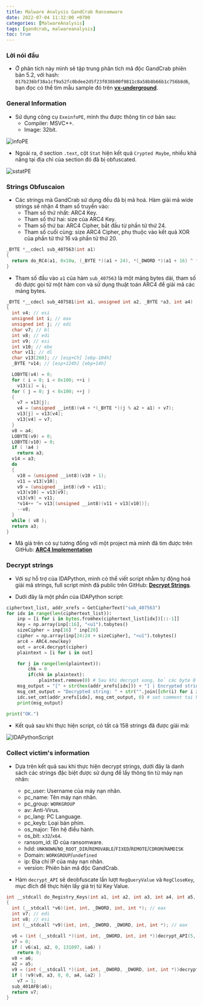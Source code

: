 ```yaml
---
title: Malware Analysis GandCrab Ransomware
date: 2022-07-04 11:32:00 +0700
categories: [MalwareAnalysis]
tags: [gandcrab, malwareanalysis]
toc: true
---
```



### Lời nói đầu
- Ở phân tích này mình sẽ tập trung phân tích mã độc GandCrab phiên bản 5.2, với hash: `017b236bf38a1cf9a52fc0bdee2d5f23f038b00f9811c8a58b8b66b1c756b8d6`, bạn đọc có thể tìm mẫu sample đó trên [**vx-underground**](https://samples.vx-underground.org/samples/Families/GandCrab/).

### General Information
- Sử dụng công cụ `ExeinfoPE`, mình thu được thông tin cơ bản sau:
    - Compiler: MSVC++.
    - Image: 32bit.

![infoPE](/assets/img/GandCrab_images/infoPE.png)

- Ngoài ra, ở section `.text`, cột `Stat` hiện kết quả `Crypted Maybe`, nhiều khả năng tại địa chỉ của section đó đã bị obfuscated.

![sstatPE](/assets/img/GandCrab_images/sstatPE.png)

### Strings Obfuscaion
- Các strings mà GandCrab sử dụng đều đã bị mã hoá. Hàm giải mã wide strings sẽ nhận 4 tham số truyền vào:
    - Tham số thứ nhất: ARC4 Key.
    - Tham số thứ hai: size của ARC4 Key.
    - Tham số thứ ba: ARC4 Cipher, bắt đầu từ phần tử thứ 24.
    - Tham số cuối cùng: size ARC4 Cipher, phụ thuộc vào kết quả XOR của phần tử thứ 16 và phần tử thứ 20.

```c++
_BYTE *__cdecl sub_407563(int a1)
{
  return do_RC4(a1, 0x10u, (_BYTE *)(a1 + 24), *(_DWORD *)(a1 + 16) ^ *(_DWORD *)(a1 + 20));
}
```

- Tham số đầu vào `a1` của hàm `sub_407563` là một mảng bytes dài, tham số đó được gọi từ một hàm con và sử dụng thuật toán ARC4 để giải mã các mảng bytes.

```c++
_BYTE *__cdecl sub_407581(int a1, unsigned int a2, _BYTE *a3, int a4)
{
  int v4; // esi
  unsigned int i; // eax
  unsigned int j; // edi
  char v7; // bl
  int v8; // edi
  int v9; // esi
  int v10; // ebx
  char v11; // dl
  char v13[260]; // [esp+Ch] [ebp-104h]
  _BYTE *v14; // [esp+124h] [ebp+14h]

  LOBYTE(v4) = 0;
  for ( i = 0; i < 0x100; ++i )
    v13[i] = i;
  for ( j = 0; j < 0x100; ++j )
  {
    v7 = v13[j];
    v4 = (unsigned __int8)(v4 + *(_BYTE *)(j % a2 + a1) + v7);
    v13[j] = v13[v4];
    v13[v4] = v7;
  }
  v8 = a4;
  LOBYTE(v9) = 0;
  LOBYTE(v10) = 0;
  if ( !a4 )
    return a3;
  v14 = a3;
  do
  {
    v10 = (unsigned __int8)(v10 + 1);
    v11 = v13[v10];
    v9 = (unsigned __int8)(v9 + v11);
    v13[v10] = v13[v9];
    v13[v9] = v11;
    *v14++ ^= v13[(unsigned __int8)(v11 + v13[v10])];
    --v8;
  }
  while ( v8 );
  return a3;
}
```

- Mã giả trên có sự tương đồng với một project mà mình đã tìm được trên GitHub: [**ARC4 Implementation**](https://github.com/drFabio/RC4/blob/master/ARC4.cpp)

### Decrypt strings
- Với sự hỗ trợ của IDAPython, mình có thể viết script nhằm tự động hoá giải mã strings, full script mình đã public trên GitHub: [**Decrypt Strings**](https://github.com/MrEn1gma/GandCrab-Decrypt-String/blob/main/gandcrab_decrypt.py).

- Dưới đây là một phần của IDAPython script:

```python
ciphertext_list, addr_xrefs = GetCipherText("sub_407563")
for idx in range(len(ciphertext_list)):
    inp = [i for i in bytes.fromhex(ciphertext_list[idx])[::-1]]
    key = np.array(inp[:16], "<u1").tobytes()
    sizeCipher = inp[16] ^ inp[20]
    cipher = np.array(inp[24:24 + sizeCipher], "<u1").tobytes()
    arc4 = ARC4.new(key)
    out = arc4.decrypt(cipher)
    plaintext = [i for i in out]

    for j in range(len(plaintext)):
        chk = 0
        if(chk in plaintext):
            plaintext.remove(0) # Sau khi decrypt xong, bỏ các byte 0 để print ra chuỗi hoàn chỉnh        
    msg_output = "[" + str(hex(addr_xrefs[idx])) + "] | Encrypted string: 0x" + str(ciphertext_list[idx]) + " | Decrypted string: " + str("".join([chr(i) for i in plaintext]))
    msg_cmt_output = "Decrypted string: " + str("".join([chr(i) for i in plaintext]))
    idc.set_cmt(addr_xrefs[idx], msg_cmt_output, 0) # set comment tai ham do
    print(msg_output)
        
print("OK.")
```

- Kết quả sau khi thực hiện script, có tất cả 158 strings đã được giải mã:

![IDAPythonScript](/assets/img/GandCrab_images/idapython_script.png)

### Collect victim's information
- Dựa trên kết quả sau khi thực hiện decrypt strings, dưới đây là danh sách các strings đặc biệt được sử dụng để lấy thông tin từ máy nạn nhân:
    - pc_user: Username của máy nạn nhân.
    - pc_name: Tên máy nạn nhân.
    - pc_group: `WORKGROUP`
    - av: Anti-Virus.
    - pc_lang: PC Language.
    - pc_keyb: Loại bàn phím.
    - os_major: Tên hệ điều hành.
    - os_bit: `x32`/`x64`.
    - ransom_id: ID của ransomware.
    - hdd: `UNKNOWN`/`NO_ROOT_DIR`/`REMOVABLE`/`FIXED`/`REMOTE`/`CDROM`/`RAMDISK`
    - Domain: `WORKGROUP`/`undefined`
    - ip: Địa chỉ IP của máy nạn nhân.
    - version: Phiên bản mã độc GandCrab.

- Hàm `decrypt_API` sẽ deobfuscate lần lượt `RegQueryValue` và `RegCloseKey`, mục đích để thực hiện lấy giá trị từ Key Value.

```c++
int __stdcall do_Registry_Keys(int a1, int a2, int a3, int a4, int a5, int a6)
{
  int (__stdcall *v6)(int, int, _DWORD, int, int *); // eax
  int v7; // edi
  int v8; // esi
  int (__stdcall *v9)(int, int, _DWORD, _DWORD, int, int *); // eax

  v6 = (int (__stdcall *)(int, int, _DWORD, int, int *))decrypt_API(5, 0xAAD67FEE);// RegQueryValue
  v7 = 0;
  if ( v6(a1, a2, 0, 131097, &a6) )
    return 0;
  v8 = a6;
  a2 = a5;
  v9 = (int (__stdcall *)(int, int, _DWORD, _DWORD, int, int *))decrypt_API(5, 0x1802E7DE);// RegCloseKey
  if ( !v9(v8, a3, 0, 0, a4, &a2) )
    v7 = 1;
  sub_401AFB(a6);
  return v7;
}
```